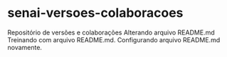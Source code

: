# senai-versoes-colaboracoes
Repositório de versões e colaborações
Alterando arquivo README.md
Treinando com arquivo README.md.
Configurando arquivo README.md novamente.
